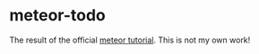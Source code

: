 # meteor-todo
The result of the official [meteor tutorial](https://www.meteor.com/try). This is not my own work!
